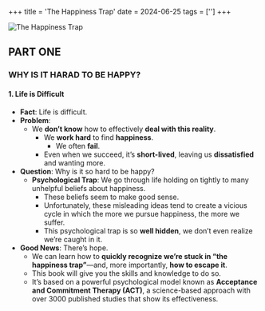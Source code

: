 +++
title = 'The Happiness Trap'
date = 2024-06-25
tags = ['']
+++

![The Happiness Trap](https://github.com/gaviral/avi/blob/main/static/images/the_happiness_trap.jpg?raw=true)

## PART ONE

### WHY IS IT HARAD TO BE HAPPY?

#### 1. Life is Difficult

<!-- Being human hurts. In our short time on this planet, we’ll have many moments of marvel, wonder, and joy—but also many of angst, dread, and despair. We’ll know the highs of love, connection, and friendship—but also the lows of loneliness, rejection, and loss. We’ll experience the delights of success, victory, and achievement—but also the miseries of failure, defeat, and disappointment.
In other words: life is difficult. And if we live long enough, we’re all going to experience pain, stress, and suffering in many different forms. The problem is most of us don’t know how to deal effectively with this reality. We work hard to find happiness—but all too often, we fail; and even when we succeed, it’s usually short-lived, leaving us dissatisfied and wanting more.
So why is it so hard to be happy? I’m glad you asked. This book is based on a huge body of scientific research that shows we all easily get caught in a powerful psychological trap. We go through life holding on tightly to many unhelpful beliefs about happiness—ideas widely accepted because “everyone knows they are true.” And these beliefs seem to make good sense—which is why you encounter them in so many self-help books and articles. But unfortunately, these misleading ideas tend to create a vicious cycle in which the more we pursue happiness, the more we suffer. And this psychological trap is so well hidden, we don’t even realize we’re caught in it.
That’s the bad news.
The good news is there’s hope. We can learn how to quickly recognize we’re stuck in “the happiness trap”—and, more importantly, how to escape it. This book will give you the skills and knowledge to do so. It’s based on a powerful psychological model known as Acceptance and Commitment Therapy (ACT), a science-based approach with over 3000 published studies that show its effectiveness.
ACT (pronounced as the word act) was developed in the United States in the mid-1980s by psychologist Steven C. Hayes and his colleagues Kelly Wilson and Kirk Strosahl. Since that time, it has spread around the globe. Today there are hundreds of thousands of psychologists, therapists, counselors, coaches, and doctors practicing ACT in dozens of different countries—from the United States, United Kingdom, and Uganda to India, Indonesia, and Iran.
One reason for the growing popularity of ACT is that it’s astoundingly effective in helping people with a wide range of problems. Those three thousand scientific studies I mentioned earlier cover everything from depression, addiction, and anxiety disorders to psychosis, chronic pain, and trauma. However, ACT is not just a treatment for psychological disorders; it is also used to help people adjust well to chronic illness and disability, and build meaningful, rewarding lives even in the face of serious ongoing health issues. And on top of all that, it’s widely used by the armed forces, emergency services, government departments, professional sports teams and Olympic athletes, businesses, hospitals, and schools—to enhance health and well-being, reduce stress, improve performance, and increase resilience.
Last but not least, we all know about the importance of eating healthy food, exercising regularly, and cultivating good relationships with others; these are foundational building blocks for health, happiness, and well-being. But how hard is it to actually do these things on an ongoing basis? Easy in theory, hard in practice, for most of us. Fortunately, ACT gives us all the tools and strategies we need to break bad habits, overcome procrastination, motivate ourselves to start and maintain healthy new behaviors, and build better relationships with the people in our life. Shortly we’ll look at how ACT achieves this, but first let’s consider… -->

- **Fact**: Life is difficult.
- **Problem**: 
    - We **don’t know** how to effectively **deal with this reality**.
        - We **work hard** to find **happiness**.
            - We often **fail**.
        - Even when we succeed, it’s **short-lived**, leaving us **dissatisfied** and wanting more.
- **Question**: Why is it so hard to be happy?
    - **Psychological Trap**: We go through life holding on tightly to many unhelpful beliefs about happiness.
        - These beliefs seem to make good sense.
        - Unfortunately, these misleading ideas tend to create a vicious cycle in which the more we pursue happiness, the more we suffer.
        - This psychological trap is so **well hidden**, we don’t even realize we’re caught in it.
- **Good News**: There’s hope.
    - We can learn how to **quickly recognize we’re stuck in “the happiness trap”**—and, more importantly, **how to escape it**.
    - This book will give you the skills and knowledge to do so.
    - It’s based on a powerful psychological model known as **Acceptance and Commitment Therapy (ACT)**, a science-based approach with over 3000 published studies that show its effectiveness.

<!-- So why is it so hard to be happy? I’m glad you asked. This book is based on a huge body of scientific research that shows we all easily get caught in a powerful psychological trap. We go through life holding on tightly to many unhelpful beliefs about happiness—ideas widely accepted because “everyone knows they are true.” And these beliefs seem to make good sense—which is why you encounter them in so many self-help books and articles. But unfortunately, these misleading ideas tend to create a vicious cycle in which the more we pursue happiness, the more we suffer. And this psychological trap is so well hidden, we don’t even realize we’re caught in it.
That’s the bad news.
The good news is there’s hope. We can learn how to quickly recognize we’re stuck in “the happiness trap”—and, more importantly, how to escape it. This book will give you the skills and knowledge to do so. It’s based on a powerful psychological model known as Acceptance and Commitment Therapy (ACT), a science-based approach with over 3000 published studies that show its effectiveness.
ACT (pronounced as the word act) was developed in the United States in the mid-1980s by psychologist Steven C. Hayes and his colleagues Kelly Wilson and Kirk Strosahl. Since that time, it has spread around the globe. Today there are hundreds of thousands of psychologists, therapists, counselors, coaches, and doctors practicing ACT in dozens of different countries—from the United States, United Kingdom, and Uganda to India, Indonesia, and Iran.
One reason for the growing popularity of ACT is that it’s astoundingly effective in helping people with a wide range of problems. Those three thousand scientific studies I mentioned earlier cover everything from depression, addiction, and anxiety disorders to psychosis, chronic pain, and trauma. However, ACT is not just a treatment for psychological disorders; it is also used to help people adjust well to chronic illness and disability, and build meaningful, rewarding lives even in the face of serious ongoing health issues. And on top of all that, it’s widely used by the armed forces, emergency services, government departments, professional sports teams and Olympic athletes, businesses, hospitals, and schools—to enhance health and well-being, reduce stress, improve performance, and increase resilience.
Last but not least, we all know about the importance of eating healthy food, exercising regularly, and cultivating good relationships with others; these are foundational building blocks for health, happiness, and well-being. But how hard is it to actually do these things on an ongoing basis? Easy in theory, hard in practice, for most of us. Fortunately, ACT gives us all the tools and strategies we need to break bad habits, overcome procrastination, motivate ourselves to start and maintain healthy new behaviors, and build better relationships with the people in our life. Shortly we’ll look at how ACT achieves this, but first let’s consider… -->
